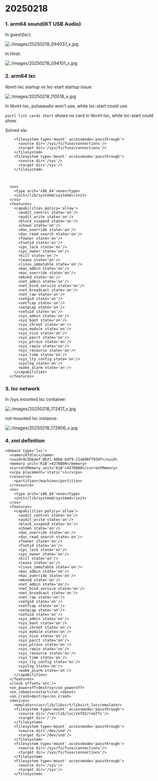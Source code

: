 # 20250218
### 1. arm64 sound(KT USB Audio)
In guest(lxc):     

![./images/20250218_094037_x.jpg](./images/20250218_094037_x.jpg)

In Host:    

![./images/20250218_094101_x.jpg](./images/20250218_094101_x.jpg)

### 2. arm64 lxc
libvirt-lxc startup vs lxc-start startup issue:    

![./images/20250218_110518_x.jpg](./images/20250218_110518_x.jpg)

In libvirt-lxc, pulseaudio won't use, while lxc-start could use.     

`pactl list cards short` shows no card in libvirt-lxc, while lxc-start could show.    

Solved via:      

```
    <filesystem type='mount' accessmode='passthrough'>
      <source dir='/sys/fs/fuse/connections'/>
      <target dir='/sys/fs/fuse/connections'/>
    </filesystem>
    <filesystem type='mount' accessmode='passthrough'>
      <source dir='/sys'/>
      <target dir='/sys'/>
    </filesystem>



  <os>
    <type arch='x86_64'>exe</type>
    <init>/lib/systemd/systemd</init>
  </os>
  <features>
    <capabilities policy='allow'>
      <audit_control state='on'/>
      <audit_write state='on'/>
      <block_suspend state='on'/>
      <chown state='on'/>
      <dac_override state='on'/>
      <dac_read_search state='on'/>
      <fowner state='on'/>
      <fsetid state='on'/>
      <ipc_lock state='on'/>
      <ipc_owner state='on'/>
      <kill state='on'/>
      <lease state='on'/>
      <linux_immutable state='on'/>
      <mac_admin state='on'/>
      <mac_override state='on'/>
      <mknod state='on'/>
      <net_admin state='on'/>
      <net_bind_service state='on'/>
      <net_broadcast state='on'/>
      <net_raw state='on'/>
      <setgid state='on'/>
      <setfcap state='on'/>
      <setpcap state='on'/>
      <setuid state='on'/>
      <sys_admin state='on'/>
      <sys_boot state='on'/>
      <sys_chroot state='on'/>
      <sys_module state='on'/>
      <sys_nice state='on'/>
      <sys_pacct state='on'/>
      <sys_ptrace state='on'/>
      <sys_rawio state='on'/>
      <sys_resource state='on'/>
      <sys_time state='on'/>
      <sys_tty_config state='on'/>
      <syslog state='on'/>
      <wake_alarm state='on'/>
    </capabilities>
  </features>

```
### 3. lxc network
In /sys mounted lxc container:     

![./images/20250218_172417_x.jpg](./images/20250218_172417_x.jpg)

not mounted lxc instance:    

![./images/20250218_172806_x.jpg](./images/20250218_172806_x.jpg)


### 4. xml definition


```
<domain type='lxc'>
  <name>zkfdlxc</name>
  <uuid>4c5bbaef-0b21-48b6-bdf9-21a0d0f793df</uuid>
  <memory unit='KiB'>4276800</memory>
  <currentMemory unit='KiB'>4276800</currentMemory>
  <vcpu placement='static'>1</vcpu>
  <resource>
    <partition>/machine</partition>
  </resource>
  <os>
    <type arch='x86_64'>exe</type>
    <init>/lib/systemd/systemd</init>
  </os>
  <features>
    <capabilities policy='allow'>
      <audit_control state='on'/>
      <audit_write state='on'/>
      <block_suspend state='on'/>
      <chown state='on'/>
      <dac_override state='on'/>
      <dac_read_search state='on'/>
      <fowner state='on'/>
      <fsetid state='on'/>
      <ipc_lock state='on'/>
      <ipc_owner state='on'/>
      <kill state='on'/>
      <lease state='on'/>
      <linux_immutable state='on'/>
      <mac_admin state='on'/>
      <mac_override state='on'/>
      <mknod state='on'/>
      <net_admin state='on'/>
      <net_bind_service state='on'/>
      <net_broadcast state='on'/>
      <net_raw state='on'/>
      <setgid state='on'/>
      <setfcap state='on'/>
      <setpcap state='on'/>
      <setuid state='on'/>
      <sys_admin state='on'/>
      <sys_boot state='on'/>
      <sys_chroot state='on'/>
      <sys_module state='on'/>
      <sys_nice state='on'/>
      <sys_pacct state='on'/>
      <sys_ptrace state='on'/>
      <sys_rawio state='on'/>
      <sys_resource state='on'/>
      <sys_time state='on'/>
      <sys_tty_config state='on'/>
      <syslog state='on'/>
      <wake_alarm state='on'/>
    </capabilities>
  </features>
  <clock offset='utc'/>
  <on_poweroff>destroy</on_poweroff>
  <on_reboot>restart</on_reboot>
  <on_crash>destroy</on_crash>
  <devices>
    <emulator>/usr/lib/libvirt/libvirt_lxc</emulator>
    <filesystem type='mount' accessmode='passthrough'>
      <source dir='/var/lib/lxc/zkfd2/rootfs'/>
      <target dir='/'/>
    </filesystem>
    <filesystem type='mount' accessmode='passthrough'>
      <source dir='/dev/snd'/>
      <target dir='/dev/snd'/>
    </filesystem>
    <filesystem type='mount' accessmode='passthrough'>
      <source dir='/sys/fs/fuse/connections'/>
      <target dir='/sys/fs/fuse/connections'/>
    </filesystem>
    <filesystem type='mount' accessmode='passthrough'>
      <source dir='/sys'/>
      <target dir='/sys'/>
    </filesystem>

```
